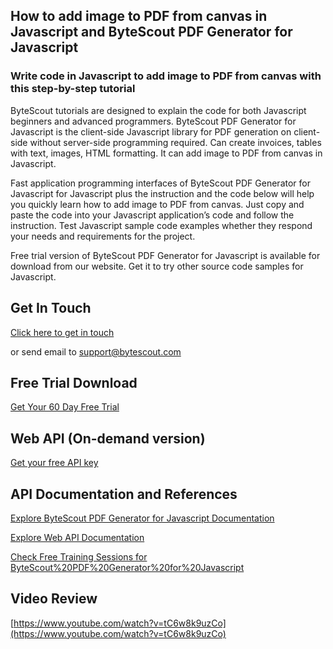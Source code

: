 ## How to add image to PDF from canvas in Javascript and ByteScout PDF Generator for Javascript

### Write code in Javascript to add image to PDF from canvas with this step-by-step tutorial

ByteScout tutorials are designed to explain the code for both Javascript beginners and advanced programmers. ByteScout PDF Generator for Javascript is the client-side Javascript library for PDF generation on client-side without server-side programming required. Can create invoices, tables with text, images, HTML formatting. It can add image to PDF from canvas in Javascript.

Fast application programming interfaces of ByteScout PDF Generator for Javascript for Javascript plus the instruction and the code below will help you quickly learn how to add image to PDF from canvas. Just copy and paste the code into your Javascript application’s code and follow the instruction. Test Javascript sample code examples whether they respond your needs and requirements for the project.

Free trial version of ByteScout PDF Generator for Javascript is available for download from our website. Get it to try other source code samples for Javascript.

## Get In Touch

[Click here to get in touch](https://bytescout.zendesk.com/hc/en-us/requests/new?subject=ByteScout%20PDF%20Generator%20for%20Javascript%20Question)

or send email to [support@bytescout.com](mailto:support@bytescout.com?subject=ByteScout%20PDF%20Generator%20for%20Javascript%20Question) 

## Free Trial Download

[Get Your 60 Day Free Trial](https://bytescout.com/download/web-installer?utm_source=github-readme)

## Web API (On-demand version)

[Get your free API key](https://pdf.co/documentation/api?utm_source=github-readme)

## API Documentation and References

[Explore ByteScout PDF Generator for Javascript Documentation](https://bytescout.com/documentation/index.html?utm_source=github-readme)

[Explore Web API Documentation](https://pdf.co/documentation/api?utm_source=github-readme)

[Check Free Training Sessions for ByteScout%20PDF%20Generator%20for%20Javascript](https://academy.bytescout.com/)

## Video Review

[https://www.youtube.com/watch?v=tC6w8k9uzCo](https://www.youtube.com/watch?v=tC6w8k9uzCo)